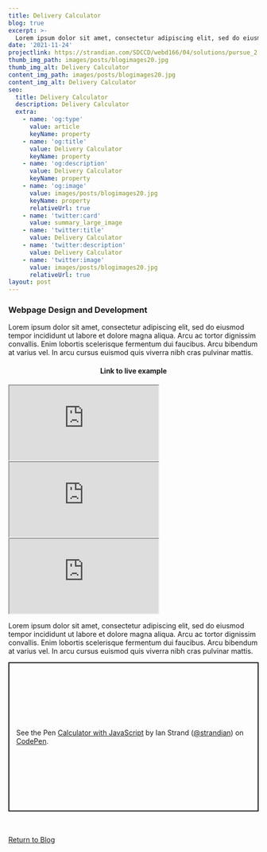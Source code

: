 ```yaml
---
title: Delivery Calculator
blog: true
excerpt: >-
  Lorem ipsum dolor sit amet, consectetur adipiscing elit, sed do eiusmod tempor incididunt ut labore et dolore magna aliqua. Arcu ac tortor dignissim convallis. Enim lobortis scelerisque fermentum dui faucibus. Arcu bibendum at varius vel. In arcu cursus euismod quis viverra nibh cras pulvinar mattis.
date: '2021-11-24'
projectlink: https://strandian.com/SDCCD/webd166/04/solutions/pursue_2.php
thumb_img_path: images/posts/blogimages20.jpg
thumb_img_alt: Delivery Calculator
content_img_path: images/posts/blogimages20.jpg
content_img_alt: Delivery Calculator
seo:
  title: Delivery Calculator
  description: Delivery Calculator
  extra:
    - name: 'og:type'
      value: article
      keyName: property
    - name: 'og:title'
      value: Delivery Calculator
      keyName: property
    - name: 'og:description'
      value: Delivery Calculator
      keyName: property
    - name: 'og:image'
      value: images/posts/blogimages20.jpg
      keyName: property
      relativeUrl: true
    - name: 'twitter:card'
      value: summary_large_image
    - name: 'twitter:title'
      value: Delivery Calculator
    - name: 'twitter:description'
      value: Delivery Calculator
    - name: 'twitter:image'
      value: images/posts/blogimages20.jpg
      relativeUrl: true
layout: post
---
```


### Webpage Design and Development
Lorem ipsum dolor sit amet, consectetur adipiscing elit, sed do eiusmod tempor incididunt ut labore et dolore magna aliqua. Arcu ac tortor dignissim convallis. Enim lobortis scelerisque fermentum dui faucibus. Arcu bibendum at varius vel. In arcu cursus euismod quis viverra nibh cras pulvinar mattis.

<h4 align="center">
Link to live example
</h4>
<div id="hideweb1">
  <div class="thumbnail-container" title="Web Development Portfolio"><a href="https://strandian.com/SDCCD/webd166/04/solutions/pursue_2.php" target="_blank">
    <div class="thumbnail">
      <iframe src="https://strandian.com/SDCCD/webd166/04/solutions/pursue_2.php" onload="this.style.opacity = 1"></iframe>
    </div>
    </a> </div>
</div>
<div id="hideweb2">
  <div class="thumbnail-container" title="Web Development Portfolio"><a href="https://strandian.com/SDCCD/webd166/04/solutions/pursue_2.php" target="_blank">
    <div class="thumbnail">
      <iframe src="https://strandian.com/SDCCD/webd166/04/solutions/pursue_2.php" onload="this.style.opacity = 1"></iframe>
    </div>
    </a> </div>
</div>
<div id="hideweb3">
  <div class="thumbnail-container" title="Web Development Portfolio"><a href="https://strandian.com/SDCCD/webd166/04/solutions/pursue_2.php" target="_blank">
    <div class="thumbnail">
      <iframe src="https://strandian.com/SDCCD/webd166/04/solutions/pursue_2.php" onload="this.style.opacity = 1"></iframe>
    </div>
    </a> </div>
</div>

Lorem ipsum dolor sit amet, consectetur adipiscing elit, sed do eiusmod tempor incididunt ut labore et dolore magna aliqua. Arcu ac tortor dignissim convallis. Enim lobortis scelerisque fermentum dui faucibus. Arcu bibendum at varius vel. In arcu cursus euismod quis viverra nibh cras pulvinar mattis.

<p class="codepen" data-height="300" data-default-tab="html,result" data-slug-hash="ZEXyOEj" data-user="strandian" style="height: 300px; box-sizing: border-box; display: flex; align-items: center; justify-content: center; border: 2px solid; margin: 1em 0; padding: 1em;">
  <span>See the Pen <a href="https://codepen.io/strandian/pen/ZEXyOEj">
  Calculator with JavaScript</a> by Ian Strand (<a href="https://codepen.io/strandian">@strandian</a>)
  on <a href="https://codepen.io">CodePen</a>.</span>
</p>

<br />
<br />
<a class="button" href="/blog/">
  Return to Blog
</a>

<script async src="https://cpwebassets.codepen.io/assets/embed/ei.js"></script>